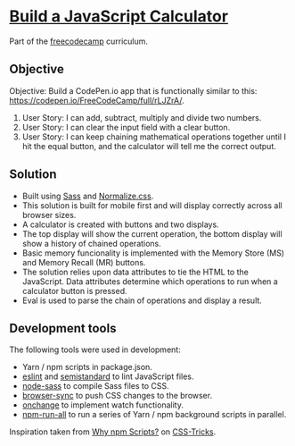 # [Build a JavaScript Calculator](https://www.freecodecamp.com/challenges/build-a-javascript-calculator)

Part of the [freecodecamp](https://www.freecodecamp.com) curriculum.

## Objective

Objective: Build a CodePen.io app that is functionally similar to this: https://codepen.io/FreeCodeCamp/full/rLJZrA/.

1. User Story: I can add, subtract, multiply and divide two numbers.
2. User Story: I can clear the input field with a clear button.
3. User Story: I can keep chaining mathematical operations together until I hit the equal button, and the calculator will tell me the correct output.

## Solution

* Built using [Sass](http://sass-lang.com/) and [Normalize.css](https://necolas.github.io/normalize.css/).
* This solution is built for mobile first and will display correctly across all browser sizes.
* A calculator is created with buttons and two displays.
* The top display will show the current operation, the bottom display will show a history of chained operations.
* Basic memory funcionality is implemented with the Memory Store (MS) and Memory Recall (MR) buttons.
* The solution relies upon data attributes to tie the HTML to the JavaScript. Data attributes determine which operations to run when a calculator button is pressed.
* Eval is used to parse the chain of operations and display a result.

## Development tools

The following tools were used in development:

* Yarn / npm scripts in package.json.
* [eslint](https://github.com/eslint/eslint) and [semistandard](https://github.com/Flet/semistandard) to lint JavaScript files.
* [node-sass](https://github.com/sass/node-sass) to compile Sass files to CSS.
* [browser-sync](https://github.com/Browsersync/browser-sync) to push CSS changes to the browser.
* [onchange](https://github.com/Qard/onchange) to implement watch functionality.
* [npm-run-all](https://github.com/mysticatea/npm-run-all) to run a series of Yarn / npm background scripts in parallel.

Inspiration taken from [Why npm Scripts?](https://css-tricks.com/why-npm-scripts/) on [CSS-Tricks](https://css-tricks.com).
